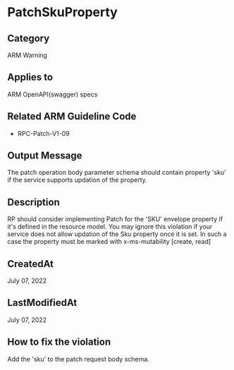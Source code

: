 # PatchSkuProperty

## Category

ARM Warning

## Applies to

ARM OpenAPI(swagger) specs

## Related ARM Guideline Code

- RPC-Patch-V1-09

## Output Message

The patch operation body parameter schema should contain property 'sku' if the service supports updation of the property.

## Description

RP should consider implementing Patch for the 'SKU' envelope property if it's defined in the resource model. You may ignore this violation if your service does not allow updation of the Sku property once it is set. In such a case the property must be marked with x-ms-mutability [create, read]

## CreatedAt

July 07, 2022

## LastModifiedAt

July 07, 2022

## How to fix the violation

Add the 'sku' to the patch request body schema.
